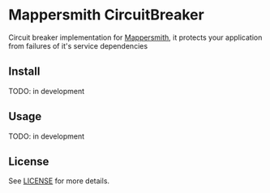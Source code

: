 # Mappersmith CircuitBreaker

Circuit breaker implementation for [Mappersmith](https://github.com/tulios/mappersmith), it protects your application from failures of it's service dependencies

## Install

TODO: in development

## Usage

TODO: in development

## License

See [LICENSE](https://github.com/tulios/mappersmith-circuit-breaker/blob/master/LICENSE) for more details.
